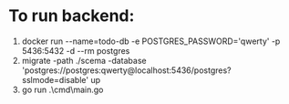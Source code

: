 # To run backend:
1. docker run --name=todo-db -e POSTGRES_PASSWORD='qwerty' -p 5436:5432 -d --rm postgres
2. migrate -path ./scema -database 'postgres://postgres:qwerty@localhost:5436/postgres?sslmode=disable' up
3. go run .\cmd\main.go 
